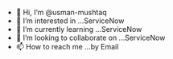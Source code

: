 - 👋 Hi, I’m @usman-mushtaq
- 👀 I’m interested in ...ServiceNow
- 🌱 I’m currently learning ...ServiceNow
- 💞️ I’m looking to collaborate on ...ServiceNow
- 📫 How to reach me ...by Email

<!---
usman-mushtaq455/usman-mushtaq455 is a ✨ special ✨ repository because its `README.md` (this file) appears on your GitHub profile.
You can click the Preview link to take a look at your changes.
--->

